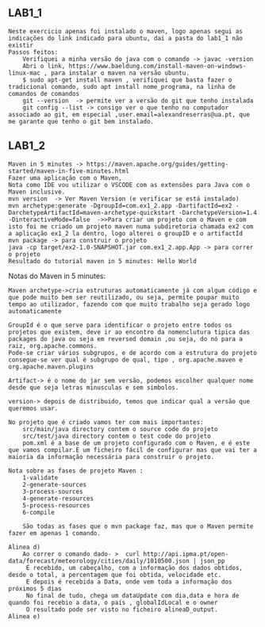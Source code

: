 
## LAB1_1
	Neste exercicio apenas foi instalado o maven, logo apenas segui as indicações do link indicado para ubuntu, dai a pasta do lab1_1 não existir
	Passos feitos:
		Verifiquei a minha versão do java com o comando -> javac -version
		Abri o link, https://www.baeldung.com/install-maven-on-windows-linux-mac , para instalar o maven na versão ubuntu.
		$ sudo apt-get install maven , verifiquei que basta fazer o tradicional comando, sudo apt install nome_programa, na linha de comandos de comandos
		git --version  -> permite ver a versão do git que tenho instalada 
		git config --list -> consigo ver o que tenho no computador associado ao git, em especial ,user.email=alexandreserras@ua.pt, que me garante que tenho o git bem instalado.


## LAB1_2
	Maven in 5 minutes -> https://maven.apache.org/guides/getting-started/maven-in-five-minutes.html
	Fazer uma aplicação com o Maven, 
	Nota como IDE vou utilizar o VSCODE com as extensões para Java com o Maven inclusive.	
	mvn version  -> Ver Maven Version (e verificar se está instalado)
	mvn archetype:generate -DgroupId=com.ex1_2.app -DartifactId=ex2 -DarchetypeArtifactId=maven-archetype-quickstart -DarchetypeVersion=1.4 -DinteractiveMode=false  ->>Para criar um projeto com o Maven e com isto foi me criado um projeto maven numa subdiretoria chamada ex2 com a aplicação ex1_2 la dentro, logo alterei o groupID e o artifactId
	mvn package -> para construir o projeto
	java -cp target/ex2-1.0-SNAPSHOT.jar com.ex1_2.app.App -> para correr o projeto
	Resultado do tutorial maven in 5 minutes: Hello World 
   
   Notas do Maven in 5 minutes:
	
	Maven archetype->cria estruturas automaticamente já com algum código e que pode muito bem ser reutilizado, ou seja, permite poupar muito tempo ao utilizador, fazendo com que muito trabalho seja gerado logo automaticamente

	GroupId é o que serve para identificar o projeto entre todos os projetos que existem, deve ir ao encontro da nomenclutura tipica das packages do java ou seja em reversed domain ,ou seja, do nó para a raiz, org.apache.commons.
	Pode-se criar vários subgrupos, e de acordo com a estrutura do projeto consegue-se ver qual é subgrupo de qual, tipo , org.apache.maven e  org.apache.maven.plugins

	Artifact-> é o nome do jar sem versão, podemos escolher qualquer nome desde que seja letras minusculas e sem simbolos.
	
	version-> depois de distribuido, temos que indicar qual a versão que queremos usar.
	
	No projeto que é criado vamos ter com mais importantes:
		src/main/java directory contem o source code do projeto 
		src/test/java directory contem o test code do projeto
		pom.xml é a base de um projeto configurado com o Maven, e é este que vamos compilar.É um ficheiro fácil de configurar mas que vai ter a maioria da informação necessária para construir o projeto.
	
	Nota sobre as fases de projeto Maven :
		1-validate
		2-generate-sources
		3-process-sources
		4-generate-resources
		5-process-resources
		6-compile
		
		São todas as fases que o mvn package faz, mas que o Maven permite fazer em apenas 1 comando.
	
	Alinea d)	
		Ao correr o comando dado- >  curl http://api.ipma.pt/open-data/forecast/meteorology/cities/daily/1010500.json | json_pp 
	     É recebido, um cabeçalho, com a informação dos dados obtidos, desde o total, a percentagem que foi obtida, velocidade etc.
	     E depois é recebida a Data, onde vem toda a informação dos próximos 5 dias  
	     No final de tudo, chega um dataUpdate com dia,data e hora de quando foi recebio a data, o país , globalIdLocal e o owner
	     O resultado pode ser visto no ficheiro alineaD_output.
	Alinea e)
		
	
	

